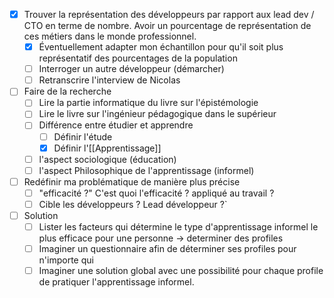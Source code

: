 - [x] Trouver la représentation des développeurs par rapport aux lead dev / CTO en terme de nombre. Avoir un pourcentage de représentation de ces métiers dans le monde professionnel.
	- [x] Éventuellement adapter mon échantillon pour qu'il soit plus représentatif des pourcentages de la population
	- [ ] Interroger un autre développeur (démarcher)
	- [ ] Retranscrire l'interview de Nicolas
- [ ] Faire de la recherche
	- [ ] Lire la partie informatique du livre sur l'épistémologie
	- [ ] Lire le livre sur l'ingénieur pédagogique dans le supérieur
	- [ ] Différence entre étudier et apprendre
		- [ ] Définir l'étude
		- [x] Définir l'[[Apprentissage]]
	- [ ] l'aspect sociologique (éducation)
	- [ ] l'aspect Philosophique de l'apprentissage (informel)
- [ ] Redéfinir ma problématique de manière plus précise
	- [ ] "efficacité ?" C'est quoi l'efficacité ? appliqué au travail ?
	- [ ] Cible les développeurs ? Lead développeur ?`
- [ ] Solution
	- [ ] Lister les facteurs qui détermine le type d'apprentissage informel le plus efficace pour une personne -> determiner des profiles
	- [ ] Imaginer un questionnaire afin de déterminer ses profiles pour n'importe qui
	- [ ] Imaginer une solution global avec une possibilité pour chaque profile de pratiquer l'apprentissage informel.